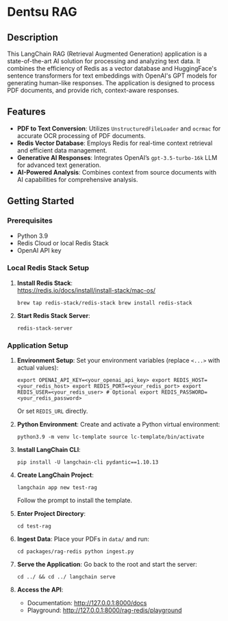 # **Dentsu RAG**

## **Description**

This LangChain RAG (Retrieval Augmented Generation) application is a state-of-the-art AI solution for processing and analyzing text data. It combines the efficiency of Redis as a vector database and HuggingFace's sentence transformers for text embeddings with OpenAI's GPT models for generating human-like responses. The application is designed to process PDF documents, and provide rich, context-aware responses.

## **Features**

- **PDF to Text Conversion**: Utilizes `UnstructuredFileLoader` and `ocrmac` for accurate OCR processing of PDF documents.
- **Redis Vector Database**: Employs Redis for real-time context retrieval and efficient data management.
- **Generative AI Responses**: Integrates OpenAI’s `gpt-3.5-turbo-16k` LLM for advanced text generation.
- **AI-Powered Analysis**: Combines context from source documents with AI capabilities for comprehensive analysis.

## **Getting Started**

### **Prerequisites**

- Python 3.9
- Redis Cloud or local Redis Stack
- OpenAI API key

### **Local Redis Stack Setup**

1. **Install Redis Stack**:\
   https://redis.io/docs/install/install-stack/mac-os/

   `brew tap redis-stack/redis-stack brew install redis-stack`

2. **Start Redis Stack Server**:

   `redis-stack-server`

### **Application Setup**

1. **Environment Setup**: Set your environment variables (replace `<...>` with actual values):

   `export OPENAI_API_KEY=<your_openai_api_key> export REDIS_HOST=<your_redis_host> export REDIS_PORT=<your_redis_port> export REDIS_USER=<your_redis_user> # Optional export REDIS_PASSWORD=<your_redis_password>`

   Or set `REDIS_URL` directly.

2. **Python Environment**: Create and activate a Python virtual environment:

   `python3.9 -m venv lc-template source lc-template/bin/activate`

3. **Install LangChain CLI**:

   `pip install -U langchain-cli pydantic==1.10.13`

4. **Create LangChain Project**:

   `langchain app new test-rag`

   Follow the prompt to install the template.

5. **Enter Project Directory**:

   `cd test-rag`

6. **Ingest Data**: Place your PDFs in `data/` and run:

   `cd packages/rag-redis python ingest.py`

7. **Serve the Application**: Go back to the root and start the server:

   `cd ../ && cd ../ langchain serve`

8. **Access the API**:

   - Documentation: <http://127.0.0.1:8000/docs>
   - Playground: <http://127.0.0.1:8000/rag-redis/playground>
